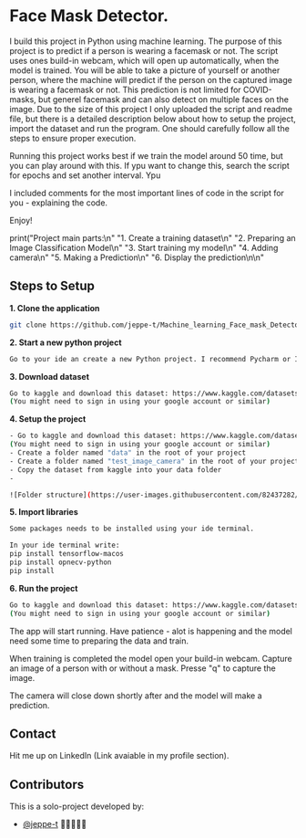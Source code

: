 # Face Mask Detector.

I build this project in Python using machine learning. The purpose of this project is to predict if a person is wearing a facemask or not. The script uses ones build-in webcam, which will open up automatically, when the model is trained. You will be able to take a picture of yourself or another person, where the machine will predict if the person on the captured image is wearing a facemask or not. This prediction is not limited for COVID-masks, but generel facemask and can also detect on multiple faces on the image. Due to the size of this project I only uploaded the script and readme file, but there is a detailed description below about how to setup the project, import the dataset and run the program. One should carefully follow all the steps to ensure proper execution. 

Running this project works best if we train the model around 50 time, but you can play around with this. If ypu want to change this, search the script for epochs and set another interval. Ypu

I included comments for the most important lines of code in the script for you - explaining the code.

Enjoy!

print("Project main parts:\n"
"1. Create a training dataset\n"
"2. Preparing an Image Classification Model\n"
"3. Start training my model\n"
"4. Adding camera\n"
"5. Making a Prediction\n"
"6. Display the prediction\n\n"

## Steps to Setup

**1. Clone the application**

```bash
git clone https://github.com/jeppe-t/Machine_learning_Face_mask_Detector.git
```

**2. Start a new python project**
```bash
Go to your ide an create a new Python project. I recommend Pycharm or IntelliJ for this.
```

**3. Download dataset**

```bash
Go to kaggle and download this dataset: https://www.kaggle.com/datasets/wobotintelligence/face-mask-detection-dataset
(You might need to sign in using your google account or similar)
```

**4. Setup the project**

```bash
- Go to kaggle and download this dataset: https://www.kaggle.com/datasets/wobotintelligence/face-mask-detection-dataset
(You might need to sign in using your google account or similar)
- Create a folder named "data" in the root of your project
- Create a folder named "test_image_camera" in the root of your project
- Copy the dataset from kaggle into your data folder
- 

![Folder structure](https://user-images.githubusercontent.com/82437282/211767078-340d60e3-bf6b-4b41-b3bd-b7cdb93c432c.png)

```

**5. Import libraries**

```bash
Some packages needs to be installed using your ide terminal.

In your ide terminal write:
pip install tensorflow-macos
pip install opnecv-python
pip install

```

**6. Run the project**

```bash
Go to kaggle and download this dataset: https://www.kaggle.com/datasets/wobotintelligence/face-mask-detection-dataset
(You might need to sign in using your google account or similar)
```

The app will start running. Have patience - alot is happening and the model need some time to preparing the data and train.

When training is completed the model open your build-in webcam. 
Capture an image of a person with or without a mask.
Presse "q" to capture the image.

The camera will close down shortly after and the model will make a prediction.

## Contact

Hit me up on LinkedIn (Link avaiable in my profile section).  
  
## Contributors

This is a solo-project developed by:

* [@jeppe-t](https://github.com/jeppe-t) 👊🏻👨🏻‍💻
